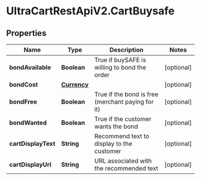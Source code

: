 # UltraCartRestApiV2.CartBuysafe

## Properties
Name | Type | Description | Notes
------------ | ------------- | ------------- | -------------
**bondAvailable** | **Boolean** | True if buySAFE is willing to bond the order | [optional] 
**bondCost** | [**Currency**](Currency.md) |  | [optional] 
**bondFree** | **Boolean** | True if the bond is free (merchant paying for it) | [optional] 
**bondWanted** | **Boolean** | True if the customer wants the bond | [optional] 
**cartDisplayText** | **String** | Recommend text to display to the customer | [optional] 
**cartDisplayUrl** | **String** | URL associated with the recommended text | [optional] 


